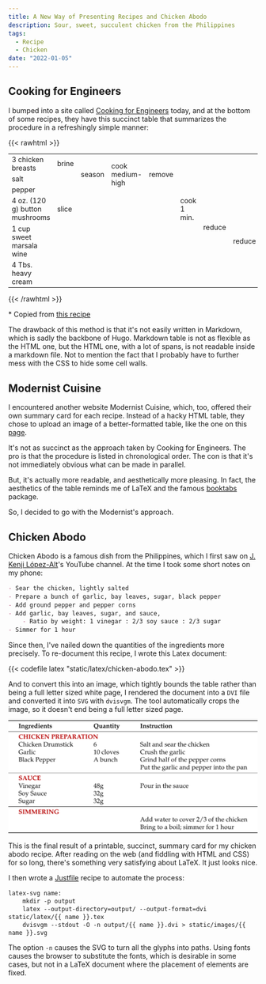 ```yaml
---
title: A New Way of Presenting Recipes and Chicken Abodo
description: Sour, sweet, succulent chicken from the Philippines
tags:
  - Recipe
  - Chicken
date: "2022-01-05"
---
```


## Cooking for Engineers

I bumped into a site called [Cooking for Engineers](http://www.cookingforengineers.com/) today, and at the bottom of some recipes, they have this succinct table that summarizes the procedure in a refreshingly simple manner:

{{< rawhtml >}}
<table><tbody><tr><td><span itemprop="ingredient" itemscope="" itemtype="http://data-vocabulary.org/RecipeIngredient"><span itemprop="amount">3 chicken</span> <span itemprop="name">breasts</span></span></td><td>brine</td><td rowspan="3">season</td><td rowspan="3" class="vertical">cook medium-high</td><td rowspan="3">remove</td><td colspan="3" rowspan="3" class="righthide"></td><td rowspan="6" class="vertical">coat with sauce</td></tr><tr><td><span itemprop="ingredient" itemscope="" itemtype="http://data-vocabulary.org/RecipeIngredient"><span itemprop="name">salt</span></span></td><td rowspan="2" class="righthide"></td></tr><tr><td><span itemprop="ingredient" itemscope="" itemtype="http://data-vocabulary.org/RecipeIngredient"><span itemprop="name">pepper</span></span></td></tr><tr><td><span itemprop="ingredient" itemscope="" itemtype="http://data-vocabulary.org/RecipeIngredient"><span itemprop="amount">4 oz. (120 g)</span> <span itemprop="name">button mushrooms</span></span></td><td>slice</td><td colspan="3" class="righthide"></td><td>cook 1 min.</td><td rowspan="2" class="vertical">reduce</td><td rowspan="3" class="vertical">reduce</td></tr><tr><td><span itemprop="ingredient" itemscope="" itemtype="http://data-vocabulary.org/RecipeIngredient"><span itemprop="amount">1 cup</span> <span itemprop="name">sweet marsala wine</span></span></td><td colspan="5" class="righthide"></td></tr><tr><td><span itemprop="ingredient" itemscope="" itemtype="http://data-vocabulary.org/RecipeIngredient"><span itemprop="amount">4 Tbs.</span> <span itemprop="name">heavy cream</span></span></td><td colspan="6" class="righthide"></td></tr></tbody></table>
{{< /rawhtml >}}

\* Copied from [this recipe](http://www.cookingforengineers.com/recipe/59/Chicken-Mushroom-Marsala)

The drawback of this method is that it's not easily written in Markdown, which is sadly the backbone of Hugo. Markdown table is not as flexible as the HTML one, but the HTML one, with a lot of spans, is not readable inside a markdown file. Not to mention the fact that I probably have to further mess with the CSS to hide some cell walls.

## Modernist Cuisine

I encountered another website Modernist Cuisine, which, too, offered their own summary card for each recipe. Instead of a hacky HTML table, they chose to upload an image of a better-formatted table, like the one on this [page](https://modernistcuisine.com/recipes/hanukkah-short-ribs/).

It's not as succinct as the approach taken by Cooking for Engineers. The pro is that the procedure is listed in chronological order. The con is that it's not immediately obvious what can be made in parallel.

But, it's actually more readable, and aesthetically more pleasing. In fact, the aesthetics of the table reminds me of LaTeX and the famous [booktabs](https://ctan.org/pkg/booktabs) package.

So, I decided to go with the Modernist's approach.

## Chicken Abodo

Chicken Abodo is a famous dish from the Philippines, which I first saw on [J. Kenji López-Alt](http://www.kenjilopezalt.com/)'s YouTube channel. At the time I took some short notes on my phone:

```markdown
- Sear the chicken, lightly salted
- Prepare a bunch of garlic, bay leaves, sugar, black pepper
- Add ground pepper and pepper corns
- Add garlic, bay leaves, sugar, and sauce,
    - Ratio by weight: 1 vinegar : 2/3 soy sauce : 2/3 sugar
- Simmer for 1 hour
```

Since then, I've nailed down the quantities of the ingredients more precisely. To re-document this recipe, I wrote this Latex document:

{{< codefile latex "static/latex/chicken-abodo.tex" >}}

And to convert this into an image, which tightly bounds the table rather than being a full letter sized white page, I rendered the document into a `DVI` file and converted it into `SVG` with `dvisvgm`. The tool automatically crops the image, so it doesn't end being a full letter sized page.

![Recipe Summary for Chicken Abodo](/images/chicken-abodo.svg)

This is the final result of a printable, succinct, summary card for my chicken abodo recipe. After reading on the web (and fiddling with HTML and CSS) for so long, there's something very satisfying about LaTeX. It just looks nice.

I then wrote a [Justfile](https://github.com/casey/just) recipe to automate the process:

```
latex-svg name:
    mkdir -p output
    latex --output-directory=output/ --output-format=dvi static/latex/{{ name }}.tex
    dvisvgm --stdout -O -n output/{{ name }}.dvi > static/images/{{ name }}.svg
```

The option `-n` causes the SVG to turn all the glyphs into paths. Using fonts causes the browser to substitute the fonts, which is desirable in some cases, but not in a LaTeX document where the placement of elements are fixed.
